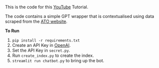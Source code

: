 This is the code for this [YouTube](https://studio.youtube.com/video/CsO6iUKHKwU) Tutorial.


The code contains a simple GPT wrapper that is contextualised using data scraped from the [ATO website](https://www.ato.gov.au).


**To Run**

1. `pip install -r requirements.txt`
2. Create an API Key in [OpenAI](https://platform.openai.com/api-keys).
3. Set the API Key in `secret.py`.
4. Run `create_index.py` to create the index.
5. `streamlit run chatbot.py` to bring up the bot.

